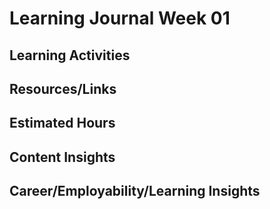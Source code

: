 # Learning Journal Week 01
## Learning Activities

## Resources/Links

## Estimated Hours

## Content Insights

## Career/Employability/Learning Insights
